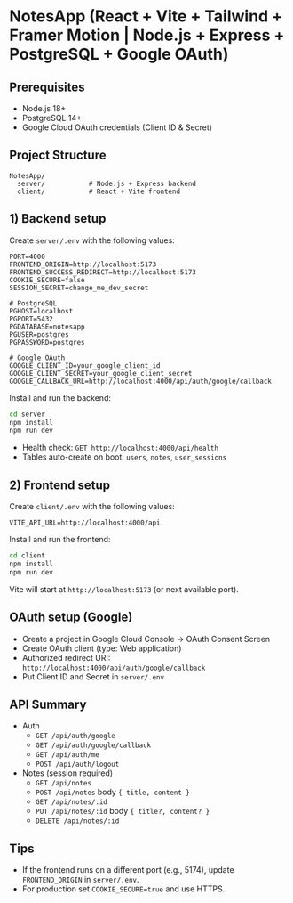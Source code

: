 # NotesApp (React + Vite + Tailwind + Framer Motion | Node.js + Express + PostgreSQL + Google OAuth)

## Prerequisites
- Node.js 18+
- PostgreSQL 14+
- Google Cloud OAuth credentials (Client ID & Secret)

## Project Structure
```
NotesApp/
  server/           # Node.js + Express backend
  client/           # React + Vite frontend
```

## 1) Backend setup
Create `server/.env` with the following values:

```env
PORT=4000
FRONTEND_ORIGIN=http://localhost:5173
FRONTEND_SUCCESS_REDIRECT=http://localhost:5173
COOKIE_SECURE=false
SESSION_SECRET=change_me_dev_secret

# PostgreSQL
PGHOST=localhost
PGPORT=5432
PGDATABASE=notesapp
PGUSER=postgres
PGPASSWORD=postgres

# Google OAuth
GOOGLE_CLIENT_ID=your_google_client_id
GOOGLE_CLIENT_SECRET=your_google_client_secret
GOOGLE_CALLBACK_URL=http://localhost:4000/api/auth/google/callback
```

Install and run the backend:
```bash
cd server
npm install
npm run dev
```
- Health check: `GET http://localhost:4000/api/health`
- Tables auto-create on boot: `users`, `notes`, `user_sessions`

## 2) Frontend setup
Create `client/.env` with the following values:

```env
VITE_API_URL=http://localhost:4000/api
```

Install and run the frontend:
```bash
cd client
npm install
npm run dev
```
Vite will start at `http://localhost:5173` (or next available port).

## OAuth setup (Google)
- Create a project in Google Cloud Console → OAuth Consent Screen
- Create OAuth client (type: Web application)
- Authorized redirect URI: `http://localhost:4000/api/auth/google/callback`
- Put Client ID and Secret in `server/.env`

## API Summary
- Auth
  - `GET /api/auth/google`
  - `GET /api/auth/google/callback`
  - `GET /api/auth/me`
  - `POST /api/auth/logout`
- Notes (session required)
  - `GET /api/notes`
  - `POST /api/notes` body `{ title, content }`
  - `GET /api/notes/:id`
  - `PUT /api/notes/:id` body `{ title?, content? }`
  - `DELETE /api/notes/:id`

## Tips
- If the frontend runs on a different port (e.g., 5174), update `FRONTEND_ORIGIN` in `server/.env`.
- For production set `COOKIE_SECURE=true` and use HTTPS.
